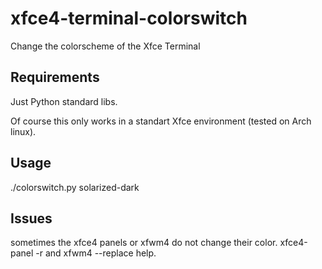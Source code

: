 # xfce4-terminal-colorswitch

Change the colorscheme of the Xfce Terminal

## Requirements

Just Python standard libs.

Of course this only works in a standart Xfce environment (tested on Arch linux).

## Usage

./colorswitch.py solarized-dark

## Issues

sometimes the xfce4 panels or xfwm4 do not change their color. xfce4-panel -r and xfwm4 --replace help.

